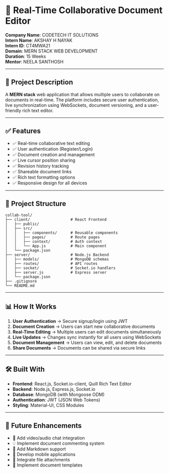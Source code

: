# 📄 Real-Time Collaborative Document Editor

**Company Name**: CODETECH IT SOLUTIONS  
**Intern Name**: AKSHAY H NAYAK  
**Intern ID**: CT4MWA21  
**Domain**: MERN STACK WEB DEVELOPMENT  
**Duration**: 15 Weeks  
**Mentor**: NEELA SANTHOSH  

---

## 🚀 Project Description

A **MERN stack** web application that allows multiple users to collaborate on documents in real-time. The platform includes secure user authentication, live synchronization using WebSockets, document versioning, and a user-friendly rich text editor.

---

## ✅ Features

- ✅ Real-time collaborative text editing  
- ✅ User authentication (Register/Login)  
- ✅ Document creation and management  
- ✅ Live cursor position sharing  
- ✅ Revision history tracking  
- ✅ Shareable document links  
- ✅ Rich text formatting options  
- ✅ Responsive design for all devices  

---

## 📂 Project Structure

```
collab-tool/
├── client/                  # React Frontend
│   ├── public/
│   ├── src/
│   │   ├── components/      # Reusable components
│   │   ├── pages/           # Route pages
│   │   ├── context/         # Auth context
│   │   └── App.js           # Main component
│   └── package.json
├── server/                  # Node.js Backend
│   ├── models/              # MongoDB schemas
│   ├── routes/              # API routes
│   ├── socket/              # Socket.io handlers
│   ├── server.js            # Express server
│   └── package.json
├── .gitignore
└── README.md
```

---

## 📊 How It Works

1. **User Authentication** → Secure signup/login using JWT  
2. **Document Creation** → Users can start new collaborative documents  
3. **Real-Time Editing** → Multiple users can edit documents simultaneously  
4. **Live Updates** → Changes sync instantly for all users using WebSockets  
5. **Document Management** → Users can view, edit, and delete documents  
6. **Share Documents** → Documents can be shared via secure links  

---

## 🛠 Built With

- **Frontend**: React.js, Socket.io-client, Quill Rich Text Editor  
- **Backend**: Node.js, Express.js, Socket.io  
- **Database**: MongoDB (with Mongoose ODM)  
- **Authentication**: JWT (JSON Web Tokens)  
- **Styling**: Material-UI, CSS Modules  

---

## 🎯 Future Enhancements

- 💬 Add video/audio chat integration  
- 💡 Implement document commenting system  
- 📝 Add Markdown support  
- 📱 Develop mobile applications  
- 📎 Integrate file attachments  
- 📄 Implement document templates  

